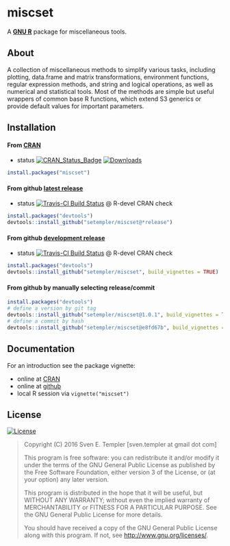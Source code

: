 # miscset 

A **[GNU R][rproject]** package for miscellaneous tools.

## About

A collection of miscellaneous methods to simplify various tasks,
including plotting, data.frame and matrix transformations, environment
functions, regular expression methods, and string and logical operations, as
well as numerical and statistical tools. Most of the methods are simple but
useful wrappers of common base R functions, which extend S3 generics or
provide default values for important parameters.
  
## Installation

#### From [CRAN][cran]

* status [![CRAN_Status_Badge][cran_badge]][cran_pkg] [![Downloads][cran_log]][rpkg_org]

```r
install.packages("miscset")
```

#### From github [latest release][github_latest]

* status [![Travis-CI Build Status][travis_latest_Rdevel]][travis] @ R-devel CRAN check

```r
install.packages("devtools")
devtools::install_github("setempler/miscset@*release")
```

#### From github [development release][github_develop]

* status [![Travis-CI Build Status][travis_develop_Rdevel]][travis] @ R-devel CRAN check

```r
install.packages("devtools")
devtools::install_github("setempler/miscset", build_vignettes = TRUE)
```

#### From github by manually selecting release/commit

```r
install.packages("devtools")
# define a version by git tag
devtools::install_github("setempler/miscset@1.0.1", build_vignettes = TRUE)
# define a commit by hash
devtools::install_github("setempler/miscset@e8fd67b", build_vignettes = TRUE)
```

## Documentation

For an introduction see the package vignette:

* online at [CRAN][cran_vignette]
* online at [github][github_vignette]
* local R session via `vignette("miscset")`

## License 

[![License][gpl_badge]][gpl3]

> Copyright (C) 2016 Sven E. Templer [sven.templer at gmail dot com]
> 
> This program is free software: you can redistribute it and/or modify
> it under the terms of the GNU General Public License as published by
> the Free Software Foundation, either version 3 of the License, or
> (at your option) any later version.
>
> This program is distributed in the hope that it will be useful,
> but WITHOUT ANY WARRANTY; without even the implied warranty of
> MERCHANTABILITY or FITNESS FOR A PARTICULAR PURPOSE. See the 
> GNU General Public License for more details.
>
> You should have received a copy of the GNU General Public License
> along with this program. If not, see <http://www.gnu.org/licenses/>.

[rproject]: http://r-project.org
[travis_develop_Rrelease]: https://travis-ci.org/setempler/miscset.png?branch=master
[travis_develop_Rdevel]: https://travis-ci.org/setempler/miscset.png?branch=master
[travis_latest_Rrelease]: https://travis-ci.org/setempler/miscset.png?tag=latest
[travis_latest_Rdevel]: https://travis-ci.org/setempler/miscset.png?tag=latest
[travis]: https://travis-ci.org/setempler/miscset
[cran_badge]: http://www.r-pkg.org/badges/version/miscset
[cran_pkg]: http://cran.r-project.org/package=miscset
[cran]: https://cran.r-project.org
[cran_log]: http://cranlogs.r-pkg.org/badges/miscset?color=brightgreen
[rpkg_org]: http://www.r-pkg.org/pkg/miscset
[gpl_badge]: http://img.shields.io/badge/license-GPL%20%28%3E=%203%29-brightgreen.svg?style=flat
[gpl3]: http://www.gnu.org/licenses/gpl-3.0.html
[cran_vignette]: http://cran.r-project.org/web/packages/miscset/vignettes/miscset.html
[github_vignette]: http://htmlpreview.github.io/?https://github.com/setempler/miscset/blob/master/vignettes/miscset.html
[github_vignette_dev]: http://htmlpreview.github.io/?https://github.com/setempler/miscset/blob/develop/vignettes/miscset.html
[github_develop]: https://github.com/setempler/miscset/
[github_latest]: https://github.com/setempler/miscset/releases/latest
